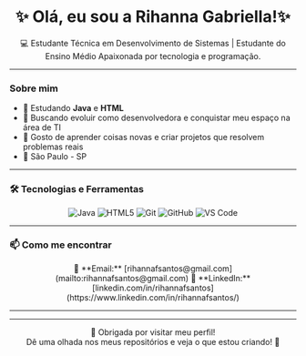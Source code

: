 <h1 align="center">✨ Olá, eu sou a Rihanna Gabriella!✨ </h1>

<p align="center">
💻 Estudante Técnica em Desenvolvimento de Sistemas | Estudante do Ensino Médio  
 Apaixonada por tecnologia e programação.
</p>

---

###  Sobre mim
- 🌱 Estudando **Java** e **HTML**  
- 🎯 Buscando evoluir como desenvolvedora e conquistar meu espaço na área de TI  
- 💬 Gosto de aprender coisas novas e criar projetos que resolvem problemas reais  
- 📍 São Paulo - SP  

---

### 🛠️ Tecnologias e Ferramentas
<div align="center">

![Java](https://img.shields.io/badge/Java-ED8B00?style=for-the-badge&logo=openjdk&logoColor=white)
![HTML5](https://img.shields.io/badge/HTML5-E34F26?style=for-the-badge&logo=html5&logoColor=white)
![Git](https://img.shields.io/badge/Git-F05032?style=for-the-badge&logo=git&logoColor=white)
![GitHub](https://img.shields.io/badge/GitHub-181717?style=for-the-badge&logo=github&logoColor=white)
![VS Code](https://img.shields.io/badge/VS_Code-0078d7?style=for-the-badge&logo=visual%20studio%20code&logoColor=white)

</div>

---

### 📫 Como me encontrar
<div align="center">
📧 **Email:** [rihannafsantos@gmail.com](mailto:rihannafsantos@gmail.com)  
💼 **LinkedIn:** [linkedin.com/in/rihannafsantos](https://www.linkedin.com/in/rihannafsantos/)  
</div>

---


---

<div align="center">
  
🖤 Obrigada por visitar meu perfil!  
Dê uma olhada nos meus repositórios e veja o que estou criando! 🌱

</div>

